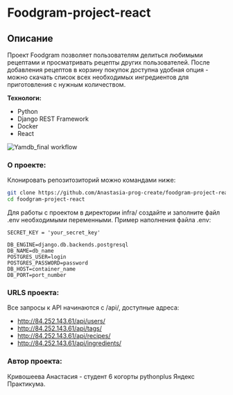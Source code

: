 # Foodgram-project-react

## **Описание**
Проект Foodgram позволяет пользователям делиться любимыми рецептами и просматривать рецепты других пользователей. После добавления рецептов в корзину покупок доступна удобная опция - можно скачать список всех необходимых ингредиентов для приготовления с нужным количеством. 

**Технологи:**
* Python
* Django REST Framework
* Docker
* React

![Yamdb_final workflow](https://github.com/Anastasia-prog-create/foodgram-project-react/actions/workflows/foodgram_workflow.yml/badge.svg?event=push)

### О проекте:

Клонировать репозитозиторий можно командами ниже:
```sh
git clone https://github.com/Anastasia-prog-create/foodgram-project-react.git
cd foodgram-project-react
```
Для работы с проектом в директории infra/ cоздайте и заполните файл .env необходимыми переменными.
Пример наполнения файла .env:
```
SECRET_KEY = 'your_secret_key'

DB_ENGINE=django.db.backends.postgresql
DB_NAME=db_name
POSTGRES_USER=login
POSTGRES_PASSWORD=password
DB_HOST=container_name
DB_PORT=port_number
```
### URLS проекта:
Все запросы к API начинаются с /api/, доступные адреса:
* http://84.252.143.61/api/users/
* http://84.252.143.61/api/tags/
* http://84.252.143.61/api/recipes/
* http://84.252.143.61/api/ingredients/

### Автор проекта:
Кривошеева Анастасия - студент 6 когорты pythonplus Яндекс Практикума.
